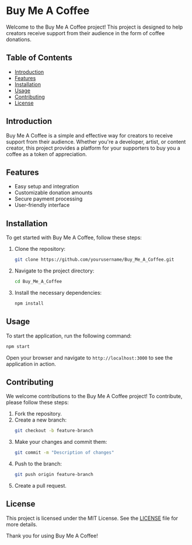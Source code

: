 # Buy Me A Coffee

Welcome to the Buy Me A Coffee project! This project is designed to help creators receive support from their audience in the form of coffee donations.

## Table of Contents

- [Introduction](#introduction)
- [Features](#features)
- [Installation](#installation)
- [Usage](#usage)
- [Contributing](#contributing)
- [License](#license)

## Introduction

Buy Me A Coffee is a simple and effective way for creators to receive support from their audience. Whether you're a developer, artist, or content creator, this project provides a platform for your supporters to buy you a coffee as a token of appreciation.

## Features

- Easy setup and integration
- Customizable donation amounts
- Secure payment processing
- User-friendly interface

## Installation

To get started with Buy Me A Coffee, follow these steps:

1. Clone the repository:
    ```bash
    git clone https://github.com/yourusername/Buy_Me_A_Coffee.git
    ```
2. Navigate to the project directory:
    ```bash
    cd Buy_Me_A_Coffee
    ```
3. Install the necessary dependencies:
    ```bash
    npm install
    ```

## Usage

To start the application, run the following command:
```bash
npm start
```

Open your browser and navigate to `http://localhost:3000` to see the application in action.

## Contributing

We welcome contributions to the Buy Me A Coffee project! To contribute, please follow these steps:

1. Fork the repository.
2. Create a new branch:
    ```bash
    git checkout -b feature-branch
    ```
3. Make your changes and commit them:
    ```bash
    git commit -m "Description of changes"
    ```
4. Push to the branch:
    ```bash
    git push origin feature-branch
    ```
5. Create a pull request.

## License

This project is licensed under the MIT License. See the [LICENSE](LICENSE) file for more details.

Thank you for using Buy Me A Coffee!